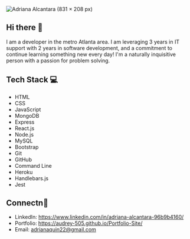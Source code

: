 ![Adriana Alcantara (831 × 208 px)](https://user-images.githubusercontent.com/77470771/224425629-a8c4616e-de86-4c26-b39e-c48a9fa49f09.png)


## Hi there 👋

I am a developer in the metro Atlanta area. I am leveraging 3 years in IT support with 2 years in software development, and a commitment to continue
learning something new every day! I'm a naturally inquisitive person with a passion for problem solving.

## Tech Stack 💻
* HTML
* CSS
* JavaScript
* MongoDB
* Express
* React.js
* Node.js
* MySQL
* Bootstrap
* Git 
* GitHub
* Command Line
* Heroku
* Handlebars.js
* Jest

## Connectn🤝

* LinkedIn: https://www.linkedin.com/in/adriana-alcantara-96b9b4160/
* Portfolio: https://audrey-505.github.io/Portfolio-Site/
* Email: adrianaquin22@gmail.com

